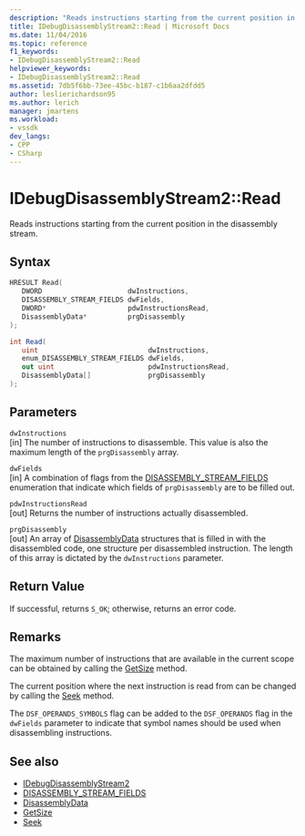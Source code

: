 ```yaml
---
description: "Reads instructions starting from the current position in the disassembly stream."
title: IDebugDisassemblyStream2::Read | Microsoft Docs
ms.date: 11/04/2016
ms.topic: reference
f1_keywords:
- IDebugDisassemblyStream2::Read
helpviewer_keywords:
- IDebugDisassemblyStream2::Read
ms.assetid: 7db5f6bb-73ee-45bc-b187-c1b6aa2dfdd5
author: leslierichardson95
ms.author: lerich
manager: jmartens
ms.workload:
- vssdk
dev_langs:
- CPP
- CSharp
---
```

# IDebugDisassemblyStream2::Read
Reads instructions starting from the current position in the disassembly stream.

## Syntax

```cpp
HRESULT Read( 
   DWORD                     dwInstructions,
   DISASSEMBLY_STREAM_FIELDS dwFields,
   DWORD*                    pdwInstructionsRead,
   DisassemblyData*          prgDisassembly
);
```

```csharp
int Read( 
   uint                           dwInstructions,
   enum_DISASSEMBLY_STREAM_FIELDS dwFields,
   out uint                       pdwInstructionsRead,
   DisassemblyData[]              prgDisassembly
);
```

## Parameters
`dwInstructions`\
[in] The number of instructions to disassemble. This value is also the maximum length of the `prgDisassembly` array.

`dwFields`\
[in] A combination of flags from the [DISASSEMBLY_STREAM_FIELDS](../../../extensibility/debugger/reference/disassembly-stream-fields.md) enumeration that indicate which fields of `prgDisassembly` are to be filled out.

`pdwInstructionsRead`\
[out] Returns the number of instructions actually disassembled.

`prgDisassembly`\
[out] An array of [DisassemblyData](../../../extensibility/debugger/reference/disassemblydata.md) structures that is filled in with the disassembled code, one structure per disassembled instruction. The length of this array is dictated by the `dwInstructions` parameter.

## Return Value
 If successful, returns `S_OK`; otherwise, returns an error code.

## Remarks
 The maximum number of instructions that are available in the current scope can be obtained by calling the [GetSize](../../../extensibility/debugger/reference/idebugdisassemblystream2-getsize.md) method.

 The current position where the next instruction is read from can be changed by calling the [Seek](../../../extensibility/debugger/reference/idebugdisassemblystream2-seek.md) method.

 The `DSF_OPERANDS_SYMBOLS` flag can be added to the `DSF_OPERANDS` flag in the `dwFields` parameter to indicate that symbol names should be used when disassembling instructions.

## See also
- [IDebugDisassemblyStream2](../../../extensibility/debugger/reference/idebugdisassemblystream2.md)
- [DISASSEMBLY_STREAM_FIELDS](../../../extensibility/debugger/reference/disassembly-stream-fields.md)
- [DisassemblyData](../../../extensibility/debugger/reference/disassemblydata.md)
- [GetSize](../../../extensibility/debugger/reference/idebugdisassemblystream2-getsize.md)
- [Seek](../../../extensibility/debugger/reference/idebugdisassemblystream2-seek.md)
